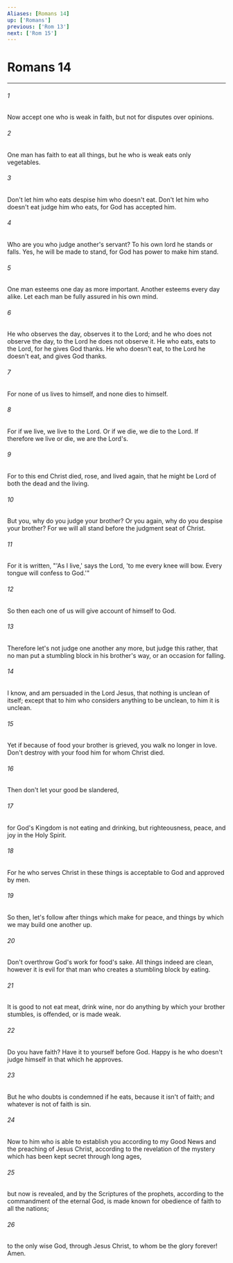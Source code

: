 ```yaml
---
Aliases: [Romans 14]
up: ['Romans']
previous: ['Rom 13']
next: ['Rom 15']
---
```

# Romans 14
***





###### 1 

Now accept one who is weak in faith, but not for disputes over opinions. 



###### 2 

One man has faith to eat all things, but he who is weak eats only vegetables. 



###### 3 

Don't let him who eats despise him who doesn't eat. Don't let him who doesn't eat judge him who eats, for God has accepted him. 



###### 4 

Who are you who judge another's servant? To his own lord he stands or falls. Yes, he will be made to stand, for God has power to make him stand. 



###### 5 

One man esteems one day as more important. Another esteems every day alike. Let each man be fully assured in his own mind. 



###### 6 

He who observes the day, observes it to the Lord; and he who does not observe the day, to the Lord he does not observe it. He who eats, eats to the Lord, for he gives God thanks. He who doesn't eat, to the Lord he doesn't eat, and gives God thanks. 



###### 7 

For none of us lives to himself, and none dies to himself. 



###### 8 

For if we live, we live to the Lord. Or if we die, we die to the Lord. If therefore we live or die, we are the Lord's. 



###### 9 

For to this end Christ died, rose, and lived again, that he might be Lord of both the dead and the living. 



###### 10 

But you, why do you judge your brother? Or you again, why do you despise your brother? For we will all stand before the judgment seat of Christ. 



###### 11 

For it is written, "'As I live,' says the Lord, 'to me every knee will bow. Every tongue will confess to God.'" 



###### 12 

So then each one of us will give account of himself to God. 



###### 13 

Therefore let's not judge one another any more, but judge this rather, that no man put a stumbling block in his brother's way, or an occasion for falling. 



###### 14 

I know, and am persuaded in the Lord Jesus, that nothing is unclean of itself; except that to him who considers anything to be unclean, to him it is unclean. 



###### 15 

Yet if because of food your brother is grieved, you walk no longer in love. Don't destroy with your food him for whom Christ died. 



###### 16 

Then don't let your good be slandered, 



###### 17 

for God's Kingdom is not eating and drinking, but righteousness, peace, and joy in the Holy Spirit. 



###### 18 

For he who serves Christ in these things is acceptable to God and approved by men. 



###### 19 

So then, let's follow after things which make for peace, and things by which we may build one another up. 



###### 20 

Don't overthrow God's work for food's sake. All things indeed are clean, however it is evil for that man who creates a stumbling block by eating. 



###### 21 

It is good to not eat meat, drink wine, nor do anything by which your brother stumbles, is offended, or is made weak. 



###### 22 

Do you have faith? Have it to yourself before God. Happy is he who doesn't judge himself in that which he approves. 



###### 23 

But he who doubts is condemned if he eats, because it isn't of faith; and whatever is not of faith is sin. 



###### 24 

Now to him who is able to establish you according to my Good News and the preaching of Jesus Christ, according to the revelation of the mystery which has been kept secret through long ages, 



###### 25 

but now is revealed, and by the Scriptures of the prophets, according to the commandment of the eternal God, is made known for obedience of faith to all the nations; 



###### 26 

to the only wise God, through Jesus Christ, to whom be the glory forever! Amen.
